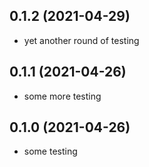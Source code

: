 ## 0.1.2 (2021-04-29)

- yet another round of testing

## 0.1.1 (2021-04-26)

- some more testing
## 0.1.0 (2021-04-26)

- some testing
